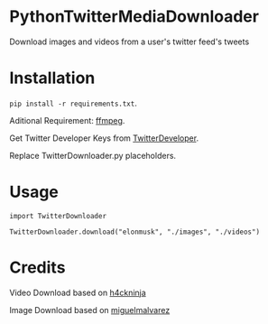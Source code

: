 # PythonTwitterMediaDownloader
Download images and videos from a user's twitter feed's tweets


Installation
============

`pip install -r requirements.txt`.

Aditional Requirement: [ffmpeg](https://ffmpeg.org/).

Get Twitter Developer Keys from [TwitterDeveloper](https://developer.twitter.com/).

Replace TwitterDownloader.py placeholders.

Usage
=====

`import TwitterDownloader`

`TwitterDownloader.download("elonmusk", "./images", "./videos")`

Credits
=====
Video Download based on [h4ckninja](https://github.com/h4ckninja/twitter-video-downloader)

Image Download based on [miguelmalvarez](https://miguelmalvarez.com/2015/03/03/download-the-pictures-from-a-twitter-feed-using-python/)
